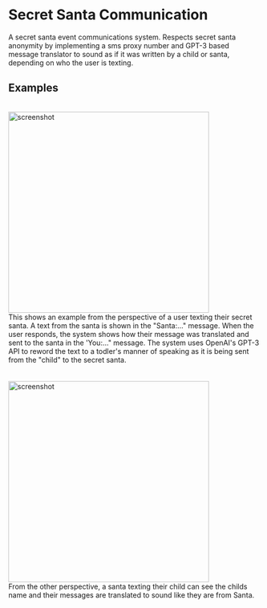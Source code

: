 # Secret Santa Communication
 A secret santa event communications system. Respects secret santa anonymity by implementing a sms proxy number and GPT-3 based message translator to sound as if it was written by a child or santa, depending on who the user is texting. 

## Examples
<br><img src="https://user-images.githubusercontent.com/72144488/148700190-319d7825-6bf1-4859-8b82-069ab53c5637.PNG" alt="screenshot" width="400"/><br>
This shows an example from the perspective of a user texting their secret santa. A text from the santa is shown in the "Santa:..." message. When the user responds, the system shows how their message was translated and sent to the santa in the 'You:..." message. The system uses OpenAI's GPT-3 API to reword the text to a todler's manner of speaking as it is being sent from the "child" to the secret santa.
<br><br>
<br><img src="https://user-images.githubusercontent.com/72144488/148700653-e0f52660-b331-4603-827a-efca5d114a3e.PNG" alt="screenshot" width="400"/><br>
From the other perspective, a santa texting their child can see the childs name and their messages are translated to sound like they are from Santa.
